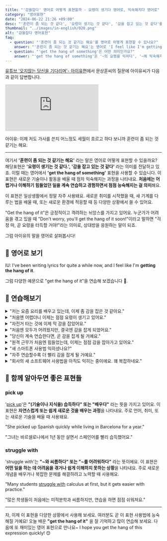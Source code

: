 ```yaml
---
title: "'감을잡다' 영어로 어떻게 표현할까 - 요령이 생기다 영어로, 익숙해지다 영어로"
category: "영어표현"
date: "2024-06-22 21:26 +09:00"
desc: "'훈련이 좀 되는 것 같다', '요령이 생기는 것 같다', '감을 잡고 있는 것 같다'를 영어로 어떻게 표현하면 좋을까요? '가사를 쓰는 요령이 생기는 것 같아요', '이제 조금 감을 잡은 것 같아요' 등을 영어로 표현하는 법을 배워봅시다. 다양한 예문을 통해서 연습하고 본인의 표현으로 만들어 보세요."
thumbnail: "../images/in-english/020.png"
alt: "감을잡다 영어표현"
faq:
  - question: "'훈련이 좀 되는 것 같기는 해요'를 영어로 어떻게 표현할 수 있나요?"
    answer: "'훈련이 좀 되는 것 같기는 해요'는 영어로 'I feel like I'm getting the hang of it'으로 표현할 수 있습니다. 이 표현은 '요령이 생기는 것 같다' 또는 '감을 잡고 있는 것 같다'라는 의미를 전달합니다."
  - question: "'get the hang of something'은 어떤 의미인가요?"
    answer: "'get the hang of something'은 '~의 요령을 익히다', '~에 익숙해지다', '~의 감을 잡다'라는 의미입니다. 이 표현은 어떤 일이나 기술을 배우는 과정에서 점차 능숙해지고 있음을 나타낼 때 사용됩니다."
---
```


[유튜브 '오지않는 당신을 기다리며'- 아이유편](https://www.youtube.com/watch?v=dNSAuAwHu_U&t=1156s)에서 문상훈씨의 질문에 아이유씨가 다음과 같이 답변합니다.

<iframe class="youtube" src="https://www.youtube.com/embed/dNSAuAwHu_U?si=TSwAyjmuIjprhW0n&amp;start=1156" title="YouTube video player" frameborder="0" allow="accelerometer; autoplay; clipboard-write; encrypted-media; gyroscope; picture-in-picture; web-share" referrerpolicy="strict-origin-when-cross-origin" allowfullscreen></iframe>

아이유: 이제 저도 가사를 쓴지 어느정도 세월이 흐르고 하다 보니까 훈련이 좀 되는 것 같기는 해요.

---

여기서 **'훈련이 좀 되는 것 같기는 해요'** 라는 말은 영어로 어떻게 표현할 수 있을까요? 해당표현은 **'요령이 생기는 것 같다.', '감을 잡고 있는 것 같다'** 라는 의미를 전달하고 있죠. 이럴 때는 영어에서 **'get the hang of something'** 표현을 사용할 수 있습니다. 이 표현은 새로운 기술이나 활동을 배울 때 점차 익숙해지는 과정을 나타내요. **처음에는 어렵거나 이해하기 힘들었던 일을 계속 연습하고 경험하면서 점점 능숙해지는 걸 의미**해요.

이 표현은 일상생활에서 정말 자주 사용돼요. 새로운 취미를 시작했을 때, 새 기계를 다루는 법을 배울 때, 또는 새로운 환경에 적응할 때 등 다양한 상황에서 쓸 수 있어요.

"Get the hang of it"은 긍정적이고 격려하는 뉘앙스를 가지고 있어요. 누군가가 어려움을 겪고 있을 때 "Don't worry, you'll get the hang of it soon!"이라고 말하면 "걱정 마, 곧 요령을 터득할 거야!"라는 의미로, 상대방을 응원하는 말이 되죠.

그럼 아이유의 말을 영어로 살펴봅시다!

<script async src="https://pagead2.googlesyndication.com/pagead/js/adsbygoogle.js?client=ca-pub-1465612013356152"
     crossorigin="anonymous"></script>
<!-- engple-horizontal-ad -->

<ins class="adsbygoogle"
     style="display:block"
     data-ad-client="ca-pub-1465612013356152"
     data-ad-slot="2106896038"
     data-ad-format="auto"
     data-full-width-responsive="true"></ins>

<script>
     (adsbygoogle = window.adsbygoogle || []).push({});
</script>

## 📖 영어로 보기

IU: I've been writing lyrics for quite a while now, and I feel like I'm **getting the hang of it**.

그럼 다양한 예문으로 "get the hang of it"을 연습해 보겠습니다 🚀.

## 💬 연습해보기

<details>
<summary>"저는 요즘 요리를 배우고 있는데, 이제 좀 감을 잡은 것 같아요."</summary>
<span>"I've been learning to cook lately, and I feel like I'm getting the hang of it."</span>
</details>

<details>
<summary>"처음엔 어렵더니 이제는 점점 요령이 생기고 있어요."</summary>
<span>"It was tough at first, but I'm gradually getting the hang of it."</span>
</details>

<details>
<summary>"자전거 타는 것에 이제 막 감을 잡았어요."</summary>
<span>"I've just now gotten the hang of riding a bike."</span>
</details>

<details>
<summary>"처음엔 모두가 어려웠지만, 결국엔 감을 잡게 되었어요."</summary>
<span>"Everyone found it difficult at first, but eventually, we all got the hang of it."</span>
</details>

<details>
<summary>"당신이 계속 연습한다면, 곧 감을 잡게 될 거예요."</summary>
<span>"If you keep practicing, you'll get the hang of it soon."</span>
</details>

<details>
<summary>"원격 근무가 처음엔 힘들었는데, 이제는 점점 감을 잡아가고 있어요."</summary>
<span>"Working remotely was challenging at first, but I'm gradually getting the hang of it."</span>
</details>

<details>
<summary>"새 스마트폰 사용법 익히셨나요?"</summary>
<span>"Have you gotten the hang of your new smartphone yet?"</span>
</details>

<details>
<summary>"자주 연습할수록 더 빨리 감을 잡게 될 거예요."</summary>
<span>"The more you practice, the faster you'll get the hang of it."</span>
</details>

<details>
<summary>"회사의 새 소프트웨어 사용법을 아직도 익히는 중이에요. 꽤 복잡하네요."</summary>
<span>"I'm still trying to get the hang of this new software at work. It's pretty complicated."</span>
</details>

## 🤝 함께 알아두면 좋은 표현들

### pick up

'[pick up](/blog/in-english/178.pick-up/)'은 **"(기술이나 지식을) 습득하다" 또는 "배우다"** 라는 뜻을 가지고 있어요. 이 표현은 **자연스럽게 또는 쉽게 새로운 것을 배우는 과정**을 나타내요. 주로 언어, 취미, 또는 새로운 기술을 배울 때 사용돼요.

"She picked up Spanish quickly while living in Barcelona for a year."

"그녀는 바르셀로나에서 1년 동안 살면서 스페인어를 빨리 습득했어요."

### struggle with

'struggle with'는 **"~와 씨름하다" 또는 "~를 어려워하다"** 라는 뜻이에요. 이 표현은 **어떤 일을 하는 데 어려움을 겪거나 쉽게 이해하지 못하는 상황**을 나타내요. 주로 새로운 개념을 배우거나 복잡한 문제를 해결하려고 노력할 때 사용해요.

"Many students [struggle with](/blog/잘-안돼-영어표현/) calculus at first, but it gets easier with practice."

"많은 학생들이 처음에는 미적분학과 씨름하지만, 연습을 하면 점점 쉬워져요."

---

자, 이제 이 표현을 다양한 상황에서 사용해 보세요. 여러분도 곧 이 표현 사용법에 능숙해질 거예요! 오늘 배운 **"get the hang of it"** 을 잘 기억하고 많이 연습해 보세요. 다음에 또 재미있는 영어 표현으로 만나요~ I hope you get the hang of this expression quickly! 😊

